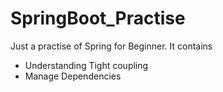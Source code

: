 # SpringBoot_Practise

Just a practise of Spring for Beginner. It contains
 - Understanding Tight coupling 
 - Manage Dependencies
 

